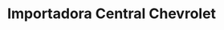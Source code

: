 ---
title: "Importadora Central Chevrolet"
url: /chia/importadora-central-chevrolet/
shop: Autoteile
---